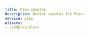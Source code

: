 ```yaml
---
title: Plex samples
description: Docker samples for Plex.
service: plex
aliases:
- /samples/plex/
---
```


